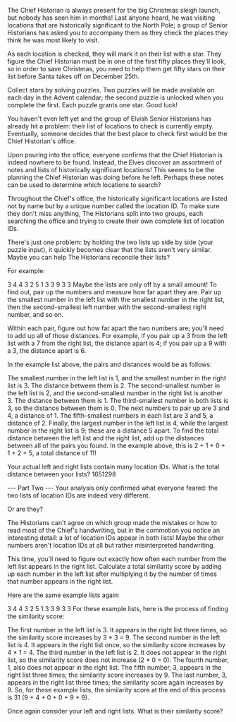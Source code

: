 The Chief Historian is always present for the big Christmas sleigh launch, but nobody has seen
him in months! Last anyone heard, he was visiting locations that are historically significant
to the North Pole; a group of Senior Historians has asked you to accompany them as they check
the places they think he was most likely to visit.

As each location is checked, they will mark it on their list with a star. They figure the
Chief Historian must be in one of the first fifty places they'll look, so in order to save
Christmas, you need to help them get fifty stars on their list before Santa takes off on
December 25th.

Collect stars by solving puzzles. Two puzzles will be made available on each day in the
Advent calendar; the second puzzle is unlocked when you complete the first. Each puzzle
grants one star. Good luck!

You haven't even left yet and the group of Elvish Senior Historians has already hit a problem:
their list of locations to check is currently empty. Eventually, someone decides that the
best place to check first would be the Chief Historian's office.

Upon pouring into the office, everyone confirms that the Chief Historian is indeed nowhere
to be found. Instead, the Elves discover an assortment of notes and lists of historically
significant locations! This seems to be the planning the Chief Historian was doing before
he left. Perhaps these notes can be used to determine which locations to search?

Throughout the Chief's office, the historically significant locations are listed not by name
but by a unique number called the location ID. To make sure they don't miss anything,
The Historians split into two groups, each searching the office and trying to create their
own complete list of location IDs.

There's just one problem: by holding the two lists up side by side (your puzzle input), it
quickly becomes clear that the lists aren't very similar. Maybe you can help The Historians
reconcile their lists?

For example:

3   4
4   3
2   5
1   3
3   9
3   3
Maybe the lists are only off by a small amount! To find out, pair up the numbers and measure
how far apart they are. Pair up the smallest number in the left list with the smallest number
in the right list, then the second-smallest left number with the second-smallest right number,
and so on.

Within each pair, figure out how far apart the two numbers are; you'll need to add up all of
those distances. For example, if you pair up a 3 from the left list with a 7 from the right
list, the distance apart is 4; if you pair up a 9 with a 3, the distance apart is 6.

In the example list above, the pairs and distances would be as follows:

The smallest number in the left list is 1, and the smallest number in the right list is 3.
The distance between them is 2.
The second-smallest number in the left list is 2, and the second-smallest number in the
right list is another 3. The distance between them is 1.
The third-smallest number in both lists is 3, so the distance between them is 0.
The next numbers to pair up are 3 and 4, a distance of 1.
The fifth-smallest numbers in each list are 3 and 5, a distance of 2.
Finally, the largest number in the left list is 4, while the largest number in the right
list is 9; these are a distance 5 apart.
To find the total distance between the left list and the right list, add up the distances
between all of the pairs you found. In the example above, this is 2 + 1 + 0 + 1 + 2 + 5, a total distance of 11!

Your actual left and right lists contain many location IDs. What is the total distance between your lists?
1651298

--- Part Two ---
Your analysis only confirmed what everyone feared: the two lists of location IDs are indeed very different.

Or are they?

The Historians can't agree on which group made the mistakes or how to read most of the Chief's handwriting,
but in the commotion you notice an interesting detail: a lot of location IDs appear in both lists! Maybe the
other numbers aren't location IDs at all but rather misinterpreted handwriting.

This time, you'll need to figure out exactly how often each number from the left list appears in the right list.
Calculate a total similarity score by adding up each number in the left list after multiplying it by the number of
times that number appears in the right list.

Here are the same example lists again:

3   4
4   3
2   5
1   3
3   9
3   3
For these example lists, here is the process of finding the similarity score:

The first number in the left list is 3. It appears in the right list three times, so the similarity score increases by 3 * 3 = 9.
The second number in the left list is 4. It appears in the right list once, so the similarity score increases by 4 * 1 = 4.
The third number in the left list is 2. It does not appear in the right list, so the similarity score does not increase (2 * 0 = 0).
The fourth number, 1, also does not appear in the right list.
The fifth number, 3, appears in the right list three times; the similarity score increases by 9.
The last number, 3, appears in the right list three times; the similarity score again increases by 9.
So, for these example lists, the similarity score at the end of this process is 31 (9 + 4 + 0 + 0 + 9 + 9).

Once again consider your left and right lists. What is their similarity score?
